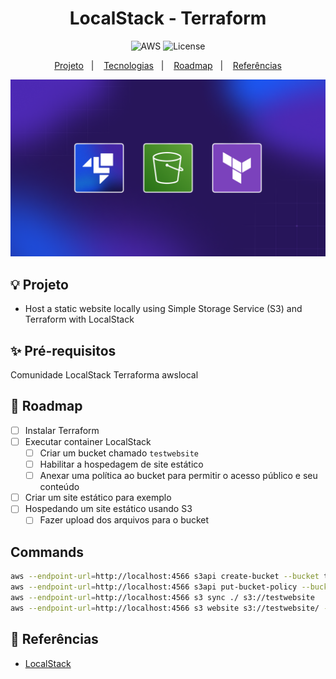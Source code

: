 <h1 align="center">LocalStack - Terraform</h1>

<p align="center">
  <img alt="AWS" src="https://img.shields.io/static/v1?label=LocalStack&message=AWS&color=8257E5&labelColor=000000"  />
  <img alt="License" src="https://img.shields.io/static/v1?label=license&message=MIT&color=49AA26&labelColor=000000">
</p>

<p align="center">
  <a href="#-projeto">Projeto</a>&nbsp;&nbsp;&nbsp;|&nbsp;&nbsp;&nbsp;
  <a href="#-tecnologias">Tecnologias</a>&nbsp;&nbsp;&nbsp;|&nbsp;&nbsp;&nbsp;
  <a href="#-roadmap">Roadmap</a>&nbsp;&nbsp;&nbsp;|&nbsp;&nbsp;&nbsp;
  <a href="#-referências">Referências</a>
</p>

<p align="center">
  <img alt="AWS" src="data/localstack.png">
</p>

## 💡 Projeto

- Host a static website locally using Simple Storage Service (S3) and Terraform with LocalStack

## ✨ Pré-requisitos

Comunidade LocalStack
Terraforma
awslocal

## 👣 Roadmap

- [ ] Instalar Terraform
- [ ] Executar container LocalStack
    - [ ] Criar um bucket chamado `testwebsite`
    - [ ] Habilitar a hospedagem de site estático
    - [ ] Anexar uma política ao bucket para permitir o acesso público e seu conteúdo
- [ ] Criar um site estático para exemplo
- [ ] Hospedando um site estático usando S3
    - [ ] Fazer upload dos arquivos para o bucket

## Commands

```bash
aws --endpoint-url=http://localhost:4566 s3api create-bucket --bucket testwebsite
aws --endpoint-url=http://localhost:4566 s3api put-bucket-policy --bucket testwebsite --policy file://bucket_policy.json 
aws --endpoint-url=http://localhost:4566 s3 sync ./ s3://testwebsite
aws --endpoint-url=http://localhost:4566 s3 website s3://testwebsite/ --index-document index.html --error-document error.html
```

## 📄 Referências

- [LocalStack](https://www.localstack.cloud/)